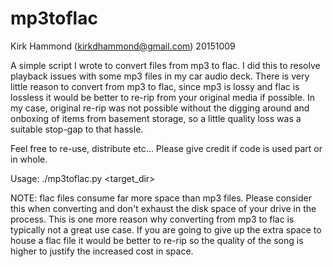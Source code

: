 # mp3toflac

Kirk Hammond (kirkdhammond@gmail.com) 20151009

A simple script I wrote to convert files from mp3 to flac. I did this to resolve playback issues with some mp3 files in my car audio deck. 
There is very little reason to convert from mp3 to flac, since mp3 is lossy and flac is lossless it would be better to re-rip from your original media if possible.
In my case, original re-rip was not possible without the digging around and onboxing of items from basement storage, so a little quality loss was a suitable stop-gap to that hassle.


Feel free to re-use, distribute etc...  Please give credit if code is used part or in whole.

Usage:
./mp3toflac.py <target_dir>


NOTE: flac files consume far more space than mp3 files. Please consider this when converting and don't exhaust the disk space of your drive in the process. This is one more reason why converting from mp3 to flac is typically not a great use case. If you are going to give up the extra space to house a flac file it would be better to re-rip so the quality of the song is higher to justify the increased cost in space.

